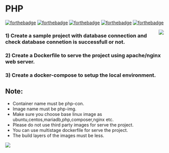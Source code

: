 # PHP

[![forthebadge](https://forthebadge.com/images/badges/built-with-love.svg)](https://forthebadge.com)
[![forthebadge](https://forthebadge.com/images/badges/0-percent-optimized.svg)](https://forthebadge.com)
[![forthebadge](https://forthebadge.com/images/badges/powered-by-coffee.svg)](https://forthebadge.com)
[![forthebadge](https://forthebadge.com/images/badges/powered-by-responsibility.svg)](https://forthebadge.com)
[![forthebadge](https://forthebadge.com/images/badges/built-by-developers.svg)](https://forthebadge.com)

<img align='right' src="https://miro.medium.com/max/624/1*hWVuG63ZyXU7o8idgUHW5g.gif">

### 1) Create a sample project with database connection and check database connetion is successfull or not.
### 2) Create a Dockerfile to serve the project using apache/nginx web server.
### 3) Create a docker-compose to setup the local environment.

## Note:
* Container name must be php-con.
* Image name must be php-img.
* Make sure you choose base linux image as ubuntu,centos,mariadb,php,composer,nginx etc.
* Please do not use third party images for serve the project.
* You can use multistage dockerfile for serve the project.
* The build layers of the images must be less.

<img align='center' src="https://www.developersacademy.org/blog/wp-content/uploads/2018/04/php-1024x538.png">
